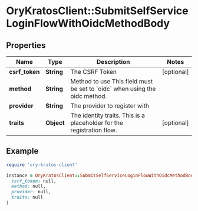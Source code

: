 # OryKratosClient::SubmitSelfServiceLoginFlowWithOidcMethodBody

## Properties

| Name | Type | Description | Notes |
| ---- | ---- | ----------- | ----- |
| **csrf_token** | **String** | The CSRF Token | [optional] |
| **method** | **String** | Method to use  This field must be set to &#x60;oidc&#x60; when using the oidc method. |  |
| **provider** | **String** | The provider to register with |  |
| **traits** | **Object** | The identity traits. This is a placeholder for the registration flow. | [optional] |

## Example

```ruby
require 'ory-kratos-client'

instance = OryKratosClient::SubmitSelfServiceLoginFlowWithOidcMethodBody.new(
  csrf_token: null,
  method: null,
  provider: null,
  traits: null
)
```

